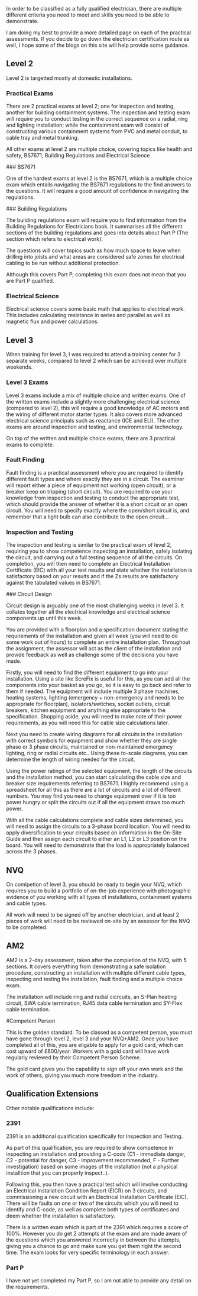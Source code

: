 In order to be classified as a fully qualified electrician, there are multiple different criteria you need to meet and skills you need to be able to demonstrate.

I am doing my best to provide a more detailed page on each of the practical assessments. If you decide to go down the electrician certification route as well, I hope some of the blogs on this site will help provide some guidance.

## Level 2

Level 2 is targetted mostly at domestic installations.

### Practical Exams

There are 2 practical exams at level 2; one for inspection and testing, another for building containment systems. The inspection and testing exam will require you to conduct testing in the correct sequence on a radial, ring and lighting installation; while the containment exam will consist of constructing various containment systems from PVC and metal conduit, to cable tray and metal trunking.

All other exams at level 2 are multiple choice, covering topics like health and safety, BS7671, Building Regulations and Electrical Science

### BS7671

One of the hardest exams at level 2 is the BS7671, which is a multiple choice exam which entails navigating the BS7671 regulations to the find answers to the questions. It will require a good amount of confidence in navigating the regulations.

### Building Regulations

The building regulations exam will require you to find information from the Building Regulations for Electricians book. It summarises all the different sections of the building regulations and goes into details about Part P (The section which refers to electrical work).

The questions will cover topics such as how much space to leave when drilling into joists and what areas are considered safe zones for electrical cabling to be run without additional protection.

Although this covers Part P, completing this exam does not mean that you are Part P qualified.

### Electrical Science

Electrical science covers some basic math that applies to electrical work. This includes calculating resistance in series and parallel as well as magnetic flux and power calculations.

## Level 3

When training for level 3, I was required to attend a training center for 3 separate weeks, compared to level 2 which can be achieved over multiple weekends.

### Level 3 Exams

Level 3 exams include a mix of multiple choice and written exams. One of the written exams include a slightly more challenging electrical science (compared to level 2), this will require a good knowledge of AC motors and the wiring of different motor starter types. It also covers more advanced electrical science principals such as reactance (ICE and ELI). The other exams are around inspection and testing, and environmental technology.

On top of the written and multiple choice exams, there are 3 practical exams to complete.

### Fault Finding

Fault finding is a practical assessment where you are required to identify different fault types and where exactly they are in a circuit. The examiner will report either a piece of equipment not working (open circuit), or a breaker keep on tripping (short circuit). You are required to use your knowledge from inspection and testing to conduct the appropriate test, which should provide the answer of whether it is a short circuit or an open circuit. You will need to specify exactly where the open/short circuit is, and remember that a light bulb can also contribute to the open circuit...

### Inspection and Testing

The inspection and testing is similar to the practical exam of level 2, requiring you to show competence inspecting an installation, safely isolating the circuit, and carrying out a full testing sequence of all the circuits. On completion, you will then need to complete an Electrical Installation Certificate (EIC) with all your test results and state whether the installation is satisfactory based on your results and if the Zs results are satisfactory against the tabulated values in BS7671.

### Circuit Design

Circuit design is arguably one of the most challenging weeks in level 3. It collates together all the electrical knowledge and electrical science components up until this week.

You are provided with a floorplan and a specification document stating the requirements of the installation and given all week (you will need to do some work out of hours) to complete an entire installation plan. Throughout the assignment, the assessor will act as the client of the installation and provide feedback as well as challenge some of the decisions you have made.

Firstly, you will need to find the different equipment to go into your installation. Using a site like ScreFix is useful for this, as you can add all the components into your basket as you go, so it is easy to go back and refer to them if needed. The equipment will include multiple 3 phase machines, heating systems, lighting (emergency + non-emergency and needs to be appropriate for floorplan), isolators/switches, socket outlets, circuit breakers, kitchen equipment and anything else appropriate to the specification. Shopping aside, you will need to make note of their power requirements, as you will need this for cable size calculations later.

Next you need to create wiring diagrams for all circuits in the installation with correct symbols for equipment and show whether they are single phase or 3 phase circuits, maintained or non-maintained emergency lighting, ring or radial circuits etc.. Using these to-scale diagrams, you can determine the length of wiring needed for the circuit.

Using the power ratings of the selected equipment, the length of the circuits and the installation method, you can start calculating the cable size and breaker size requirements referring to BS7671. I highly recommend using a spreadsheet for all this as there are a lot of circuits and a lot of different numbers. You may find you need to change equipment over if it is too power hungry or split the circuits out if all the equipment draws too much power.

With all the cable calculations complete and cable sizes determined, you will need to assign the circuits to a 3-phase board location. You will need to apply diversification to your circuits based on information in the On-Site Guide and then assign each circuit to either an L1, L2 or L3 position on the board. You will need to demonstrate that the load is appropriately balanced across the 3 phases.

## NVQ

On comlpetion of level 3, you should be ready to begin your NVQ, which requires you to build a portfolio of on-the-job experience with photographic evidence of you working with all types of installations, containment systems and cable types.

All work will need to be signed off by another electrician, and at least 2 pieces of work will need to be reviewed on-site by an assessor for the NVQ to be completed.

## AM2

AM2 is a 2-day assessment, taken after the completion of the NVQ, with 5 sections. It covers everything from demonstrating a safe isolation procedure, constructing an installation with multiple different cable types, inspecting and testing the installation, fault finding and a multiple choice exam.

The installation will include ring and radial cicrcuits, an S-Plan heating circuit, SWA cable termination, RJ45 data cable termination and SY-Flex cable termination.

#Competent Person

This is the golden standard. To be classed as a competent person, you must have gone through level 2, level 3 and your NVQ+AM2. Once you have completed all of this, you are eligable to apply for a gold card, which can cost upward of £800/year. Workers with a gold card will have work regularly reviewed by their Competent Person Scheme.

The gold card gives you the capability to sign off your own work and the work of others, giving you much more freedom in the industry.

## Qualification Extensions

Other notable qualifications include:

### 2391

2391 is an additional qualification specifically for Inspection and Testing.

As part of this qualification, you are required to show competence in inspecting an installation and providing a C-code (C1 - immediate danger, C2 - potential for danger, C3 - improvement recommended, F - Further investigation) based on some images of the installation (not a physical installtion that you can properly inspect..).

Following this, you then have a practical test which will involve conducting an Electrical Installation Condition Report (EICR) on 3 circuits, and commissioning a new circuit with an Electrical Installation Certificate (EIC). There will be faults on one or two of the circuits which you will need to identify and C-code, as well as complete both types of certificates and deem whether the installation is satisfactory.

There is a written exam which is part of the 2391 which requires a score of 100%. However you do get 2 attempts at the exam and are made aware of the questions which you answered incorrectly in between the attempts, giving you a chance to go and make sure you get them right the second time. The exam looks for very specific terminology in each answer.

### Part P

I have not yet completed my Part P, so I am not able to provide any detail on the requirements.
